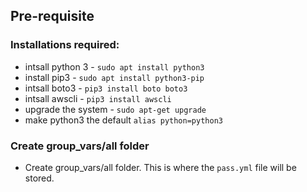 ## Pre-requisite 

### Installations required:
- intsall python 3 - `sudo apt install python3`
- install pip3 - `sudo apt install python3-pip`
- intsall boto3 - `pip3 install boto boto3`
- intsall awscli - `pip3 install awscli`
- upgrade the system - `sudo apt-get upgrade`
- make python3 the default `alias python=python3`

### Create group_vars/all folder
- Create group_vars/all folder. This is where the `pass.yml` file will be stored.

```
```
